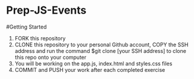 # Prep-JS-Events

#Getting Started

1.  FORK this repository
2.  CLONE this repository to your personal Github account, COPY the SSH address and run the command $git clone [your SSH address] to clone this repo onto your computer 
3.  You will be working on the app.js, index.html and styles.css files
4.  COMMIT and PUSH your work after each completed exercise
